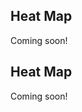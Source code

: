 <!-- --8<-- [start:usage] -->
## Heat Map
Coming soon!
<!-- ### Simple
=== "dx"

    ```python
    dx.heat_map(df, ...)
    ```
    ![](../screenshots/plotting_heat_map_simple1.png)

=== "pd.options.plotting.backend = 'dx'"

    !!! info "Make sure you [enable `dx` as a pandas plotting backend](../plotting/overview.md#enabling-pandas-plotting-backend) first."

    ```python
    df.plot(kind='heat_map', x='keyword_column', y='integer_column')
    ```
    ![](../screenshots/plotting_heat_map_simple1_pd.png)

### Customized

=== "dx"

    ```python
    dx.heat_map(
        df, 
        ...
    )
    ```
    ![](../screenshots/plotting_heat_map_custom1.png)

=== "pd.options.plotting.backend = 'dx'"

    !!! info "Make sure you [enable `dx` as a pandas plotting backend](../plotting/overview.md#enabling-pandas-plotting-backend) first."

    ```python
    df.plot(
        kind='heat_map',
        ...
    )
    ```
    ![](../screenshots/plotting_heat_map_custom1_pd.png) -->

<!-- --8<-- [end:usage] -->

<!-- --8<-- [start:ref] -->
## Heat Map
Coming soon!
<!-- ::: src.dx.plotting.dex.heat_map -->
<!-- --8<-- [end:ref] -->